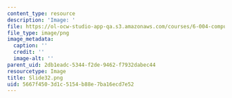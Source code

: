 ```yaml
---
content_type: resource
description: 'Image: '
file: https://ol-ocw-studio-app-qa.s3.amazonaws.com/courses/6-004-computation-structures-spring-2017/5667f4503d1c5154b88e7ba16ecd7e52_Slide32.png
file_type: image/png
image_metadata:
  caption: ''
  credit: ''
  image-alt: ''
parent_uid: 2db1eadc-5344-f2de-9462-f7932dabec44
resourcetype: Image
title: Slide32.png
uid: 5667f450-3d1c-5154-b88e-7ba16ecd7e52
---
```

